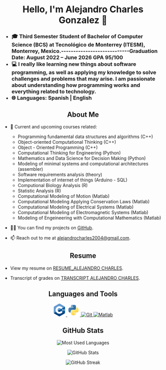 <h1 align="center">Hello, I'm Alejandro Charles Gonzalez 👋</h1>

<h3 align="left">
  <ul>
    <li>🎓 Third Semester Student of Bachelor of Computer Science (BCS) at Tecnológico de Monterrey (ITESM), Monterrey, Mexico.----------------------------Graduation Date: August 2022 – June 2026 GPA 95/100</li>
    <li>💻 I really like learning new things about software programming, as well as applying my knowledge to solve challenges and problems that may arise. I am passionate about                     understanding how programming works and everything related to technology.</li>
    <li>🌐 Languages: Spanish | English</li>
  </ul>
</h3>

<h2 align="center">About Me</h2>

- 🌱 Current and upcoming courses related:
  - Programming fundamental data structures and algorithms (C++)
  - Object-oriented Computational Thinking (C++)
  - Object - Oriented Programming (C++)
  - Computational Thinking for Engineering (Python) 
  - Mathematics and Data Science for Decision Making (Python)
  - Modeling of minimal systems and computational architectures (assembler)
  - Software requirements analysis (theory)
  - Implementation of internet of things (Arduino - SQL)
  - Computional Biology Analysis (R)
  - Statistic Analysis (R)
  - Computational Modeling of Motion (Matlab) 
  - Computational Modeling Applying Conservation Laws (Matlab)    
  - Computational Modeling of Electrical Systems (Matlab)
  - Computational Modeling of Electromagnetic Systems (Matlab)
  - Modeling of Engeineering with Computational Mathematics (Matlab)

- 👨‍💻 You can find my projects on [GitHub](https://github.com/Alejandrocharles?tab=repositories).
- 📫 Reach out to me at [alejandrocharles2004@gmail.com](mailto:alejandrocharles2004@gmail.com).

<h2 align="center">Resume</h2>

- View my resume on [RESUME_ALEJANDRO CHARLES](https://www.canva.com/design/DAFQqvzT0b0/pravsBTF9uTBs3p0OSZVqQ/view?utm_content=DAFQqvzT0b0&utm_campaign=designshare&utm_medium=link&utm_source=publishsharelink).

- Transcript of grades on [TRANSCRIPT ALEJANDRO CHARLES](https://tecmx-my.sharepoint.com/personal/cesar_perez_tec_mx/_layouts/15/onedrive.aspx?id=%2Fpersonal%2Fcesar%5Fperez%5Ftec%5Fmx%2FDocuments%2FDesktop%2FElda%5FQuiroga%2F12%20octubre%202023%2FA00835903%2Epdf&parent=%2Fpersonal%2Fcesar%5Fperez%5Ftec%5Fmx%2FDocuments%2FDesktop%2FElda%5FQuiroga%2F12%20octubre%202023&ga=1).

<h2 align="center">Languages and Tools</h2>
<p align="center">
  <a href="https://www.w3schools.com/cpp/" target="_blank" rel="noreferrer">
    <img src="https://raw.githubusercontent.com/devicons/devicon/master/icons/cplusplus/cplusplus-original.svg" alt="C++" width="40" height="40" />
  </a>
    <a href="https://www.python.org" target="_blank" rel="noreferrer">
    <img src="https://raw.githubusercontent.com/devicons/devicon/master/icons/python/python-original.svg" alt="Python" width="40" height="40" />
  </a>
  <a href="https://git-scm.com/" target="_blank" rel="noreferrer">
    <img src="https://www.vectorlogo.zone/logos/git-scm/git-scm-icon.svg" alt="Git" width="40" height="40" />
  </a>
  <a href="https://www.mathworks.com/" target="_blank" rel="noreferrer">
    <img src="https://upload.wikimedia.org/wikipedia/commons/2/21/Matlab_Logo.png" alt="Matlab" width="40" height="40" />
  </a>
</p>

<h2 align="center">GitHub Stats</h2>
<p align="center">
  <img src="https://github-readme-stats.vercel.app/api/top-langs?username=alejandrocharles&show_icons=true&locale=en&layout=compact" alt="Most Used Languages" />
</p>

<p align="center">
  <img src="https://github-readme-stats.vercel.app/api?username=alejandrocharles&show_icons=true&locale=en" alt="GitHub Stats" />
</p>

<p align="center">
  <img src="https://github-readme-streak-stats.herokuapp.com/?user=alejandrocharles" alt="GitHub Streak" />
</p>
